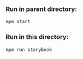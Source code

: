 ### Run in parent directory:

```
npm start
```

### Run in this directory:

```
npm run storybook
```
